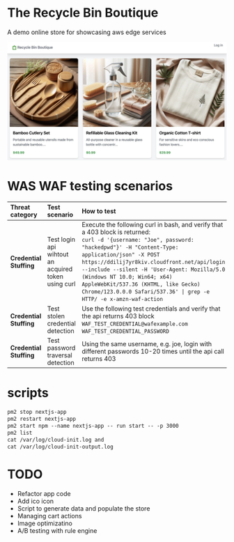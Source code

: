 # The Recycle Bin Boutique
A demo online store for showcasing aws edge services

![The Recycle Bin Boutique](screenshot.jpeg)

# WAS WAF testing scenarios

| Threat category  | Test scenario  | How to test | 
|:------------- |:--------------- | :-------------|
| **Credential Stuffing** | Test login api wihtout an acquired token using curl | Execute the following curl in bash, and verify that a 403 block is returned: <br/> ```curl -d '{username: "Joe", password: "hackedpwd"}' -H "Content-Type: application/json" -X POST https://ddilij7yr8kiv.cloudfront.net/api/login --include --silent -H 'User-Agent: Mozilla/5.0 (Windows NT 10.0; Win64; x64) AppleWebKit/537.36 (KHTML, like Gecko) Chrome/123.0.0.0 Safari/537.36' \| grep -e HTTP/ -e x-amzn-waf-action``` |
| **Credential Stuffing** | Test stolen credential detection | Use the following test credentials and verify that the api returns 403 block  <br/> ```WAF_TEST_CREDENTIAL@wafexample.com``` <br/> ```WAF_TEST_CREDENTIAL_PASSWORD``` |
| **Credential Stuffing** | Test password traversal detection | Using the same username, e.g. joe, login with different passwords 10-20 times until the api call returns 403 |



# scripts
```
pm2 stop nextjs-app
pm2 restart nextjs-app
pm2 start npm --name nextjs-app -- run start -- -p 3000
pm2 list
cat /var/log/cloud-init.log and
cat /var/log/cloud-init-output.log
```

# TODO
* Refactor app code
* Add ico icon
* Script to generate data and populate the store
* Managing cart actions
* Image optimizatino
* A/B testing  with rule engine
